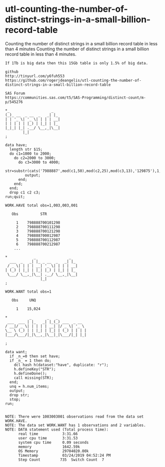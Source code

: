 # utl-counting-the-number-of-distinct-strings-in-a-small-billion-record-table
Counting the number of distinct strings in a small billion record table in less than 4 minutes
    Counting the number of distinct strings in a small billion record table in less than 4 minutes.                                    
                                                                                                                                       
    If 1Tb is big data then this 15Gb table is only 1.5% of big data.                                                                  
                                                                                                                                       
    github                                                                                                                             
    http://tinyurl.com/y6fuh553                                                                                                        
    https://github.com/rogerjdeangelis/utl-counting-the-number-of-distinct-strings-in-a-small-billion-record-table                     
                                                                                                                                       
    SAS Forum                                                                                                                          
    https://communities.sas.com/t5/SAS-Programming/distinct-count/m-p/545276                                                           
                                                                                                                                       
    *_                   _                                                                                                             
    (_)_ __  _ __  _   _| |_                                                                                                           
    | | '_ \| '_ \| | | | __|                                                                                                          
    | | | | | |_) | |_| | |_                                                                                                           
    |_|_| |_| .__/ \__,_|\__|                                                                                                          
            |_|                                                                                                                        
    ;                                                                                                                                  
                                                                                                                                       
    data have;                                                                                                                         
      length str $15;                                                                                                                  
      do c1=1000 to 2000;                                                                                                              
        do c2=2000 to 3000;                                                                                                            
          do c3=3000 to 4000;                                                                                                          
             str=substr(cats('7988887',mod(c1,50),mod(c2,25),mod(c3,13),'129875'),1,15);                                               
             output;                                                                                                                   
          end;                                                                                                                         
        end;                                                                                                                           
      end;                                                                                                                             
      drop c1 c2 c3;                                                                                                                   
    run;quit;                                                                                                                          
                                                                                                                                       
    WORK.HAVE total obs=1,003,003,001                                                                                                  
                                                                                                                                       
       Obs          STR                                                                                                                
                                                                                                                                       
         1    798888700101298                                                                                                          
         2    798888700111298                                                                                                          
         3    798888700121298                                                                                                          
         4    798888700012987                                                                                                          
         5    798888700112987                                                                                                          
         6    798888700212987                                                                                                          
        ...                                                                                                                            
                                                                                                                                       
    *            _               _                                                                                                     
      ___  _   _| |_ _ __  _   _| |_                                                                                                   
     / _ \| | | | __| '_ \| | | | __|                                                                                                  
    | (_) | |_| | |_| |_) | |_| | |_                                                                                                   
     \___/ \__,_|\__| .__/ \__,_|\__|                                                                                                  
                    |_|                                                                                                                
    ;                                                                                                                                  
                                                                                                                                       
    WORK.WANT total obs=1                                                                                                              
                                                                                                                                       
       Obs     UNQ                                                                                                                     
                                                                                                                                       
         1    15,024                                                                                                                   
                                                                                                                                       
    *          _       _   _                                                                                                           
     ___  ___ | |_   _| |_(_) ___  _ __                                                                                                
    / __|/ _ \| | | | | __| |/ _ \| '_ \                                                                                               
    \__ \ (_) | | |_| | |_| | (_) | | | |                                                                                              
    |___/\___/|_|\__,_|\__|_|\___/|_| |_|                                                                                              
                                                                                                                                       
    ;                                                                                                                                  
                                                                                                                                       
    data want;                                                                                                                         
      if _n_=0 then set have;                                                                                                          
      if _n_ = 1 then do;                                                                                                              
        dcl hash h(dataset:"have", duplicate: "r");                                                                                    
        h.defineKey("STR");                                                                                                            
        h.defineDone();                                                                                                                
        call missing(STR);                                                                                                             
      end;                                                                                                                             
      unq = h.num_items;                                                                                                               
      output;                                                                                                                          
      drop str;                                                                                                                        
      stop;                                                                                                                            
    run;                                                                                                                               
                                                                                                                                       
                                                                                                                                       
    NOTE: There were 1003003001 observations read from the data set WORK.HAVE.                                                         
    NOTE: The data set WORK.WANT has 1 observations and 2 variables.                                                                   
    NOTE: DATA statement used (Total process time):                                                                                    
          real time           3:31.66                                                                                                  
          user cpu time       3:31.53                                                                                                  
          system cpu time     0.09 seconds                                                                                             
          memory              1642.59k                                                                                                 
          OS Memory           29704020.00k                                                                                             
          Timestamp           03/24/2019 04:52:24 PM                                                                                   
          Step Count         735  Switch Count  7                                                                                      
                                                                                                                                       

